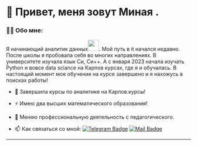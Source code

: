 
# 👋 Привет, меня зовут Миная .


### :man_technologist: Обо мне:

Я начинающий аналитик данных<img src="https://media.giphy.com/media/WUlplcMpOCEmTGBtBW/giphy.gif" width="30px">. Мой путь в it начался недавно. После школы я пробовала себя во многих направлениях. 
В университете изучала язык Си, Си++. А с января 2023 начала изучать Python и вовсе data sciance на Карпов курсах, где я и обучалась. В настоящий момент мое обучение на курсе завершено и я нахожусь в поисках работы!


- :seedling: Завершила курсы по аналитике на Карпов.курсы!

- :zap: Имею два высших математического образования!

- 👀 Меняю профессиональную деятельность с педагогического.

- :mailbox: Как связаться со мной: [![Telegram Badge](https://img.shields.io/badge/-magerramovaminaya-blue?style=flat&logo=Telegram&logoColor=white)](https://t.me/magerramova_m) [![Mail Badge](https://img.shields.io/badge/-Mail-red?style=flat&logo=Mail&logoColor=white)](mailto:magerramovaminaya@mail.ru)

---



<!---
Magerramova-Minaya/Magerramova-Minaya is a ✨ special ✨ repository because its `README.md` (this file) appears on your GitHub profile.
You can click the Preview link to take a look at your changes.
--->
